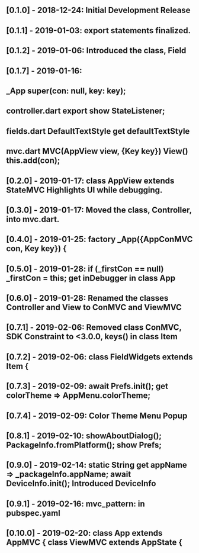 ## [0.1.0] - 2018-12-24: Initial Development Release
## [0.1.1] - 2019-01-03: export statements finalized.
## [0.1.2] - 2019-01-06: Introduced the class, Field
## [0.1.7] - 2019-01-16: 
##                       _App  super(con: null, key: key);
##                       controller.dart  export show StateListener;
##                       fields.dart  DefaultTextStyle get defaultTextStyle
##                       mvc.dart  MVC(AppView view, {Key key})  View() this.add(con);
## [0.2.0] - 2019-01-17: class AppView extends StateMVC Highlights UI while debugging.
## [0.3.0] - 2019-01-17: Moved the class, Controller, into mvc.dart.
## [0.4.0] - 2019-01-25: factory _App({AppConMVC con, Key key}) {
## [0.5.0] - 2019-01-28: if (_firstCon == null) _firstCon = this;  get inDebugger in class App 
## [0.6.0] - 2019-01-28: Renamed the classes Controller and View to ConMVC and ViewMVC
## [0.7.1] - 2019-02-06: Removed class ConMVC, SDK Constraint to <3.0.0, keys() in class Item
## [0.7.2] - 2019-02-06: class FieldWidgets<T> extends Item {
## [0.7.3] - 2019-02-09: await Prefs.init(); get colorTheme => AppMenu.colorTheme;
## [0.7.4] - 2019-02-09: Color Theme Menu Popup
## [0.8.1] - 2019-02-10: showAboutDialog(); PackageInfo.fromPlatform(); show Prefs; 
## [0.9.0] - 2019-02-14: static String get appName => _packageInfo.appName; await DeviceInfo.init(); Introduced DeviceInfo
## [0.9.1] - 2019-02-16: mvc_pattern: in pubspec.yaml
## [0.10.0] - 2019-02-20: class App extends AppMVC { class ViewMVC extends AppState {


